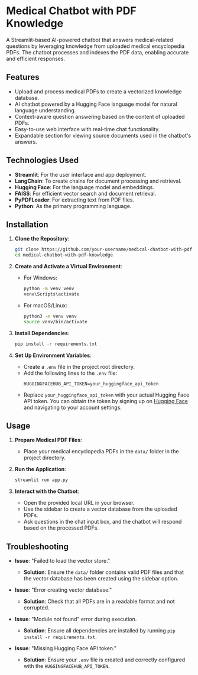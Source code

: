 # Medical Chatbot with PDF Knowledge

A Streamlit-based AI-powered chatbot that answers medical-related questions by leveraging knowledge from uploaded medical encyclopedia PDFs. The chatbot processes and indexes the PDF data, enabling accurate and efficient responses.

## Features
- Upload and process medical PDFs to create a vectorized knowledge database.
- AI chatbot powered by a Hugging Face language model for natural language understanding.
- Context-aware question answering based on the content of uploaded PDFs.
- Easy-to-use web interface with real-time chat functionality.
- Expandable section for viewing source documents used in the chatbot's answers.

## Technologies Used
- **Streamlit**: For the user interface and app deployment.
- **LangChain**: To create chains for document processing and retrieval.
- **Hugging Face**: For the language model and embeddings.
- **FAISS**: For efficient vector search and document retrieval.
- **PyPDFLoader**: For extracting text from PDF files.
- **Python**: As the primary programming language.

## Installation

1. **Clone the Repository**:
   ```bash
   git clone https://github.com/your-username/medical-chatbot-with-pdf-knowledge.git
   cd medical-chatbot-with-pdf-knowledge
   ```

2. **Create and Activate a Virtual Environment**:
   - For Windows:
     ```bash
     python -m venv venv
     venv\Scripts\activate
     ```
   - For macOS/Linux:
     ```bash
     python3 -m venv venv
     source venv/bin/activate
     ```

3. **Install Dependencies**:
   ```bash
   pip install -r requirements.txt
   ```

4. **Set Up Environment Variables**:
   - Create a `.env` file in the project root directory.
   - Add the following lines to the `.env` file:
     ```
     HUGGINGFACEHUB_API_TOKEN=your_huggingface_api_token
     ```
   - Replace `your_huggingface_api_token` with your actual Hugging Face API token. You can obtain the token by signing up on [Hugging Face](https://huggingface.co) and navigating to your account settings.

## Usage

1. **Prepare Medical PDF Files**:
   - Place your medical encyclopedia PDFs in the `data/` folder in the project directory.

2. **Run the Application**:
   ```bash
   streamlit run app.py
   ```

3. **Interact with the Chatbot**:
   - Open the provided local URL in your browser.
   - Use the sidebar to create a vector database from the uploaded PDFs.
   - Ask questions in the chat input box, and the chatbot will respond based on the processed PDFs.

## Troubleshooting

- **Issue**: "Failed to load the vector store."
  - **Solution**: Ensure the `data/` folder contains valid PDF files and that the vector database has been created using the sidebar option.

- **Issue**: "Error creating vector database."
  - **Solution**: Check that all PDFs are in a readable format and not corrupted.

- **Issue**: "Module not found" error during execution.
  - **Solution**: Ensure all dependencies are installed by running `pip install -r requirements.txt`.

- **Issue**: "Missing Hugging Face API token."
  - **Solution**: Ensure your `.env` file is created and correctly configured with the `HUGGINGFACEHUB_API_TOKEN`.

